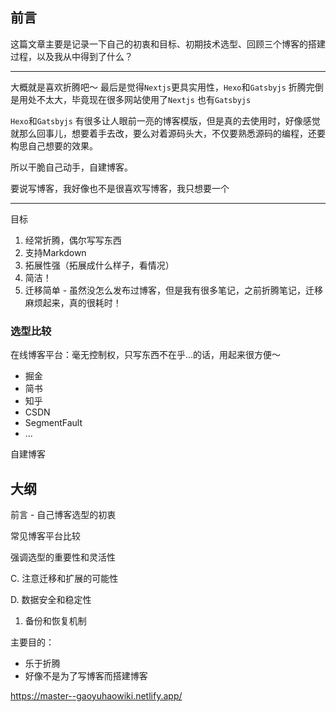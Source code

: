 ## 前言

这篇文章主要是记录一下自己的初衷和目标、初期技术选型、回顾三个博客的搭建过程，以及我从中得到了什么？

-----

大概就是喜欢折腾吧～ 最后是觉得`Nextjs`更具实用性，`Hexo`和`Gatsbyjs` 折腾完倒是用处不太大，毕竟现在很多网站使用了`Nextjs` 也有`Gatsbyjs`

`Hexo`和`Gatsbyjs` 有很多让人眼前一亮的博客模版，但是真的去使用时，好像感觉就那么回事儿，想要着手去改，要么对着源码头大，不仅要熟悉源码的编程，还要构思自己想要的效果。

所以干脆自己动手，自建博客。

要说写博客，我好像也不是很喜欢写博客，我只想要一个

------

目标

1. 经常折腾，偶尔写写东西
2. 支持Markdown
3. 拓展性强（拓展成什么样子，看情况）
4. 简洁！
5. 迁移简单 - 虽然没怎么发布过博客，但是我有很多笔记，之前折腾笔记，迁移麻烦起来，真的很耗时！

### 选型比较

在线博客平台：毫无控制权，只写东西不在乎...的话，用起来很方便～

- 掘金
- 简书
- 知乎
- CSDN
- SegmentFault
- ...

自建博客















## 大纲

前言 - 自己博客选型的初衷

常见博客平台比较

强调选型的重要性和灵活性

C. 注意迁移和扩展的可能性 

D. 数据安全和稳定性 

1. 备份和恢复机制



主要目的：

- 乐于折腾
- 好像不是为了写博客而搭建博客

https://master--gaoyuhaowiki.netlify.app/

